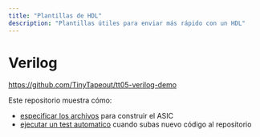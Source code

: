 ```yaml
---
title: "Plantillas de HDL"
description: "Plantillas útiles para enviar más rápido con un HDL"
---
```


# Verilog

https://github.com/TinyTapeout/tt05-verilog-demo

Este repositorio muestra cómo:

* [especificar los archivos](https://github.com/TinyTapeout/tt05-verilog-demo/blob/main/info.yaml#L9) para construir el ASIC
* [ejecutar un test automatico](/hdl/testing) cuando subas nuevo código al repositorio
